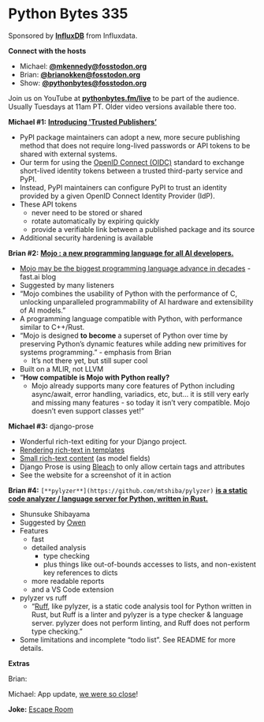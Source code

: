 # Python Bytes 335

Sponsored by [**InfluxDB**](https://pythonbytes.fm/influxdata) from Influxdata.

**Connect with the hosts**

- Michael: [**@mkennedy@fosstodon.org**](https://fosstodon.org/@mkennedy)
- Brian: [**@brianokken@fosstodon.org**](https://fosstodon.org/@brianokken)
- Show: [**@pythonbytes@fosstodon.org**](https://fosstodon.org/@pythonbytes)

Join us on YouTube at [**pythonbytes.fm/live**](https://pythonbytes.fm/stream/live) to be part of the audience. Usually Tuesdays at 11am PT. Older video versions available there too.

**Michael #1:** [**Introducing 'Trusted Publishers’**](https://blog.pypi.org/posts/2023-04-20-introducing-trusted-publishers/)

- PyPI package maintainers can adopt a new, more secure publishing method that does not require long-lived passwords or API tokens to be shared with external systems.
- Our term for using the [OpenID Connect (OIDC)](https://openid.net/connect/) standard to exchange short-lived identity tokens between a trusted third-party service and PyPI.
- Instead, PyPI maintainers can configure PyPI to trust an identity provided by a given OpenID Connect Identity Provider (IdP).
- These API tokens 
    - never need to be stored or shared
    - rotate automatically by expiring quickly
    - provide a verifiable link between a published package and its source
- Additional security hardening is available

**Brian #2:** [**Mojo : a new programming language for all AI developers.**](https://www.modular.com/mojo)

- [Mojo may be the biggest programming language advance in decades](https://www.fast.ai/posts/2023-05-03-mojo-launch.html) - fast.ai blog
- Suggested by many listeners
- “Mojo combines the usability of Python with the performance of C, unlocking unparalleled programmability of AI hardware and extensibility of AI models.”
- A programming language compatible with Python, with performance similar to C++/Rust.
- “Mojo is designed **to become** a superset of Python over time by preserving Python’s dynamic features while adding new primitives for systems programming.” - emphasis from Brian
    - It’s not there yet, but still super cool
- Built on a MLIR, not LLVM
- “**How compatible is Mojo with Python really?**
    - Mojo already supports many core features of Python including async/await, error handling, variadics, etc, but… it is still very early and missing many features - so today it isn’t very compatible. Mojo doesn’t even support classes yet!”


**Michael #3:** django-prose

- Wonderful rich-text editing for your Django project.
- [Rendering rich-text in templates](https://github.com/withlogicco/django-prose#rendering-rich-text-in-templates)
- [Small rich-text content](https://github.com/withlogicco/django-prose#small-rich-text-content) (as model fields)
- Django Prose is using [Bleach](https://bleach.readthedocs.io/en/latest/) to only allow certain tags and attributes
- See the website for a screenshot of it in action

**Brian #4:** `[**pylyzer**](https://github.com/mtshiba/pylyzer)` [**is a static code analyzer / language server for Python, written in Rust.**](https://github.com/mtshiba/pylyzer)

- Shunsuke Shibayama
- Suggested by [Owen](https://fosstodon.org/@owenrlamont)
- Features
    - fast 
    - detailed analysis 
        - type checking
        - plus things like out-of-bounds accesses to lists, and non-existent key references to dicts
    - more readable reports
    - and a VS Code extension
- pylyzer vs ruff 
    - “[Ruff](https://github.com/charliermarsh/ruff), like pylyzer, is a static code analysis tool for Python written in Rust, but Ruff is a linter and pylyzer is a type checker & language server. pylyzer does not perform linting, and Ruff does not perform type checking.”
- Some limitations and incomplete “todo list”. See README for more details.

**Extras** 

Brian:

Michael: App update, [we were so close](https://talk-python-static.nyc3.digitaloceanspaces.com/appstore-20.png)!

**Joke:** [Escape Room](https://twitter.com/arthur_rio/status/1651272804460032000)

